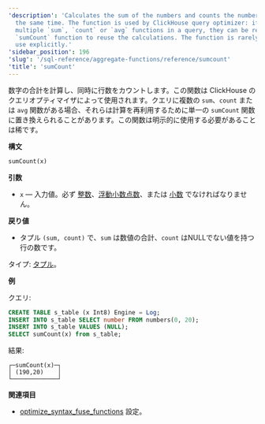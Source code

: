 ```yaml
---
'description': 'Calculates the sum of the numbers and counts the number of rows at
  the same time. The function is used by ClickHouse query optimizer: if there are
  multiple `sum`, `count` or `avg` functions in a query, they can be replaced to single
  `sumCount` function to reuse the calculations. The function is rarely needed to
  use explicitly.'
'sidebar_position': 196
'slug': '/sql-reference/aggregate-functions/reference/sumcount'
'title': 'sumCount'
---
```




数字の合計を計算し、同時に行数をカウントします。この関数は ClickHouse のクエリオプティマイザによって使用されます。クエリに複数の `sum`、`count` または `avg` 関数がある場合、それらは計算を再利用するために単一の `sumCount` 関数に置き換えられることがあります。この関数は明示的に使用する必要があることは稀です。

**構文**

```sql
sumCount(x)
```

**引数**

- `x` — 入力値。必ず [整数](../../../sql-reference/data-types/int-uint.md)、[浮動小数点数](../../../sql-reference/data-types/float.md)、または [小数](../../../sql-reference/data-types/decimal.md) でなければなりません。

**戻り値**

- タプル `(sum, count)` で、`sum` は数値の合計、`count` はNULLでない値を持つ行の数です。

タイプ: [タプル](../../../sql-reference/data-types/tuple.md)。

**例**

クエリ:

```sql
CREATE TABLE s_table (x Int8) Engine = Log;
INSERT INTO s_table SELECT number FROM numbers(0, 20);
INSERT INTO s_table VALUES (NULL);
SELECT sumCount(x) from s_table;
```

結果:

```text
┌─sumCount(x)─┐
│ (190,20)    │
└─────────────┘
```

**関連項目**

- [optimize_syntax_fuse_functions](../../../operations/settings/settings.md#optimize_syntax_fuse_functions) 設定。

